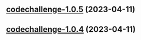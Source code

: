 ## [codechallenge-1.0.5](https://gitservice/codechallenge-1.0.5) (2023-04-11)



## [codechallenge-1.0.4](https://gitservice/codechallenge-1.0.4) (2023-04-11)



